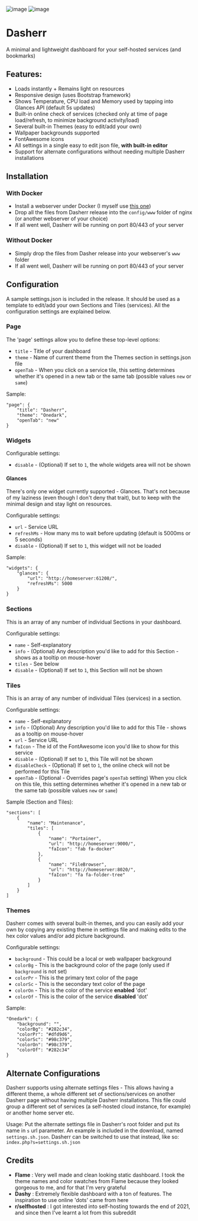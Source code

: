 ![image](https://user-images.githubusercontent.com/5120628/201703719-1b569500-9953-434f-ba27-79d1ef1c82da.png)
![image](https://user-images.githubusercontent.com/5120628/201706631-527a7bcb-bc0e-4cb5-a4aa-f872587d78ff.png)

# Dasherr
A minimal and lightweight dashboard for your self-hosted services (and bookmarks)

## Features:
- Loads instantly + Remains light on resources
- Responsive design (uses Bootstrap framework)
- Shows Temperature, CPU load and Memory used by tapping into Glances API (default 5s updates)
- Built-in online check of services (checked only at time of page load/refresh, to minimize background activity/load)
- Several built-in Themes (easy to edit/add your own)
- Wallpaper backgrounds supported
- FontAwesome icons
- All settings in a single easy to edit json file, **with built-in editor**
- Support for alternate configurations without needing multiple Dasherr installations

## Installation
### With Docker
- Install a webserver under Docker (I myself use [this one](https://hub.docker.com/r/linuxserver/nginx))
- Drop all the files from Dasherr release into the `config/www` folder of nginx (or another webserver of your choice)
- If all went well, Dasherr will be running on port 80/443 of your server

### Without Docker
- Simply drop the files from Dasher release into your webserver's `www` folder
- If all went well, Dasherr will be running on port 80/443 of your server

## Configuration
A sample settings.json is included in the release. It should be used as a template to edit/add your own Sections and Tiles (services). All the configuration settings are explained below.

### Page
The 'page' settings allow you to define these top-level options:
- `title` - Title of your dashboard
- `theme` - Name of current theme from the Themes section in settings.json file
- `openTab` - When you click on a service tile, this setting determines whether it's opened in a new tab or the same tab (possible values `new` or `same`)

Sample:
```
"page": {
	"title": "Dasherr",
	"theme": "Onedark",
	"openTab": "new"
}
```

### Widgets
Configurable settings:
- `disable` - (Optional) If set to `1`, the whole widgets area will not be shown

#### Glances
There's only one widget currently supported - Glances. That's not because of my laziness (even though I don't deny that trait), but to keep with the minimal design and stay light on resources.

Configurable settings:
- `url` - Service URL
- `refreshMs` - How many ms to wait before updating (default is 5000ms or 5 seconds)
- `disable` - (Optional) If set to `1`, this widget will not be loaded

Sample:
```
"widgets": {
	"glances": {
		"url": "http://homeserver:61208/",
		"refreshMs": 5000
	}
}
```

### Sections
This is an array of any number of individual Sections in your dashboard.

Configurable settings:
- `name` - Self-explanatory
- `info` - (Optional) Any description you'd like to add for this Section - shows as a tooltip on mouse-hover
- `tiles` - See below
- `disable` - (Optional) If set to `1`, this Section will not be shown

### Tiles
This is an array of any number of individual Tiles (services) in a section.

Configurable settings:
- `name` - Self-explanatory
- `info` - (Optional) Any description you'd like to add for this Tile - shows as a tooltip on mouse-hover
- `url` - Service URL
- `faIcon` - The id of the FontAwesome icon you'd like to show for this service
- `disable` - (Optional) If set to `1`, this Tile will not be shown
- `disableCheck` - (Optional) If set to `1`, the online check will not be performed for this Tile
- `openTab` - (Optional - Overrides page's `openTab` setting) When you click on this tile, this setting determines whether it's opened in a new tab or the same tab (possible values `new` or `same`)

Sample (Section and Tiles):
```
"sections": [
	{
		"name": "Maintenance",
		"tiles": [
			{
				"name": "Portainer",
				"url": "http://homeserver:9000/",
				"faIcon": "fab fa-docker"
			},
			{
				"name": "FileBrowser",
				"url": "http://homeserver:8020/",
				"faIcon": "fa fa-folder-tree"
			}
		]
	}
]
```

### Themes
Dasherr comes with several built-in themes, and you can easily add your own by copying any existing theme in settings file and making edits to the hex color values and/or add picture background.

Configurable settings:
- `background` - This could be a local or web wallpaper background
- `colorBg` - This is the background color of the page (only used if `background` is not set)
- `colorPr` - This is the primary text color of the page
- `colorSc` - This is the secondary text color of the page
- `colorOn` - This is the color of the service **enabled** 'dot'
- `colorOf` - This is the color of the service **disabled** 'dot'

Sample:
```
"Onedark": {
	"background": "",
	"colorBg": "#282c34",
	"colorPr": "#dfd9d6",
	"colorSc": "#98c379",
	"colorOn": "#98c379",
	"colorOf": "#282c34"
}
``` 

## Alternate Configurations
Dasherr supports using alternate settings files - This allows having a different theme, a whole different set of sections/services on another Dasherr page without having multiple Dasherr installations.
This file could group a different set of services (a self-hosted cloud instance, for example) or another home server etc.

Usage:
Put the alternate settings file in Dasherr's root folder and put its name in `s` url parameter.
An example is included in the download, named `settings.sh.json`. Dasherr can be switched to use that instead, like so:
`index.php?s=settings.sh.json`

## Credits
- **Flame** : Very well made and clean looking static dashboard. I took the theme names and color swatches from Flame because they looked gorgeous to me, and for that I'm very grateful
- **Dashy** : Extremely flexible dashboard with a ton of features. The inspiration to use online 'dots' came from here
- **r/selfhosted** : I got interested into self-hosting towards the end of 2021, and since then I've learnt a lot from this subreddit
